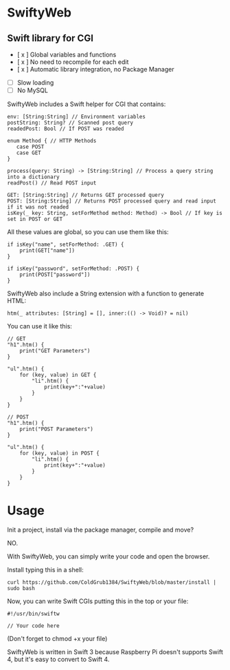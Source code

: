 # SwiftyWeb
## Swift library for CGI

- [ x ] Global variables and functions
- [ x ] No need to recompile for each edit
- [ x ] Automatic library integration, no Package Manager
- [  ] Slow loading
- [  ] No MySQL

SwiftyWeb includes a Swift helper for CGI that contains:

    env: [String:String] // Environment variables
    postString: String? // Scanned post query
    readedPost: Bool // If POST was readed
    
    enum Method { // HTTP Methods
       case POST
       case GET
    }
    
    process(query: String) -> [String:String] // Process a query string into a dictionary
    readPost() // Read POST input
    
    GET: [String:String] // Returns GET processed query
    POST: [String:String] // Returns POST processed query and read input if it was not readed
    isKey(_ key: String, setForMethod method: Method) -> Bool // If key is set in POST or GET
    
All these values are global, so you can use them like this:

    if isKey("name", setForMethod: .GET) {
        print(GET["name"])
    }
    
    if isKey("password", setForMethod: .POST) {
        print(POST["password"])
    }
    
SwiftyWeb also include a String extension with a function to generate HTML:

    htm(_ attributes: [String] = [], inner:(() -> Void)? = nil)
    
You can use it like this:

    // GET
    "h1".htm() {
        print("GET Parameters")
    }

    "ul".htm() {
        for (key, value) in GET {
            "li".htm() {
                print(key+":"+value)
            }
        }
    }

    // POST
    "h1".htm() {
        print("POST Parameters")
    }

    "ul".htm() {
        for (key, value) in POST {
            "li".htm() {
                print(key+":"+value)
            }
        }
    }

# Usage
Init a project, install via the package manager, compile and move?

NO.

With SwiftyWeb, you can simply write your code and open the browser.


Install typing this in a shell:

    curl https://github.com/ColdGrub1384/SwiftyWeb/blob/master/install | sudo bash

Now, you can write Swift CGIs putting this in the top or your file:

    #!/usr/bin/swiftw
    
    // Your code here
(Don't forget to chmod +x your file)

SwiftyWeb is written in Swift 3 because Raspberry Pi doesn't supports Swift 4, but it's easy to convert to Swift 4.
